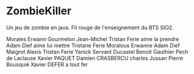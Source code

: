 ZombieKiller
============

Un jeu de zombie en java. Fil rouge de l'enseignement du BTS SIO2.

Morales Erwann
Gourmelon Jean-Michel
Tristan Ferie aime la prendre
Adam Dief aime lui mettre
Tristane Ferie
Moralous Erwanne
Adam Dief 
Maigrot Alexis
Tristan Ferie
Yanick Servant
Ducastel Benoit
Gauthier Pech de Laclause
Xavier PAQUET
Damien CRASBERCU
charles Jussan
Pierre Bousquié 
Xavier DEFER a tout fer
